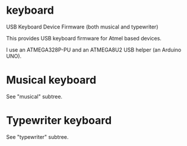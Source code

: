 keyboard
========

USB Keyboard Device Firmware (both musical and typewriter)

This provides USB keyboard firmware for Atmel based devices. 

I use an ATMEGA328P-PU and an ATMEGA8U2 USB helper (an Arduino UNO).

Musical keyboard
================

See "musical" subtree.

Typewriter keyboard
===================

See "typewriter" subtree.

